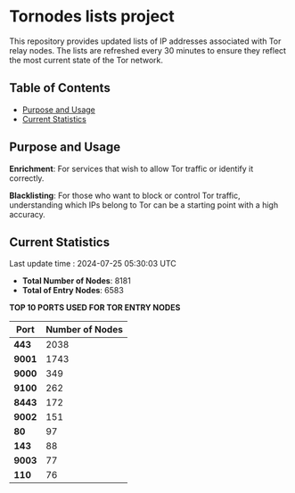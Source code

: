 # Tornodes lists project

This repository provides updated lists of IP addresses associated with Tor relay nodes. The lists are refreshed every 30 minutes to ensure they reflect the most current state of the Tor network.

## Table of Contents

- [Purpose and Usage](#purpose-and-usage)
- [Current Statistics](#current-statistics)


## Purpose and Usage

**Enrichment**: For services that wish to allow Tor traffic or identify it correctly.

**Blacklisting**: For those who want to block or control Tor traffic, understanding which IPs belong to Tor can be a starting point with a high accuracy.

## Current Statistics

Last update time : 2024-07-25 05:30:03 UTC

- **Total Number of Nodes**: 8181
- **Total of Entry Nodes**: 6583

**TOP 10 PORTS USED FOR TOR ENTRY NODES**

| **Port** | **Number of Nodes** |
|------|-----------------|
| **443**   | 2038  |
| **9001**   | 1743  |
| **9000**   | 349  |
| **9100**   | 262  |
| **8443**   | 172  |
| **9002**   | 151  |
| **80**   | 97  |
| **143**   | 88  |
| **9003**   | 77  |
| **110**   | 76  |

